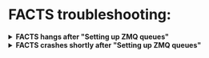 # FACTS troubleshooting:

<details>

<summary><b>FACTS hangs after "Setting up ZMQ queues"</b></summary>

Problem: 

When running FACTS outside of a container, the output messages stop after "Setting up ZMQ queues" and FACTS seems to hang.

Potential Solution: 

FACTS (specifically `radical`, the engine underlying FACTS) sets up its own virtual environment as a part of the run process. Some systems have specific versions of applications that cause the installation to fail. It is a known issue in `radical` that this failure will cause FACTS to hang. To check if this virtual environment has failed to install, wherever you are running FACTS (docker container or on your linux machine), find the default location of the engine at 

```
~/radical.pilot.sandbox/ve.local.localhost.<RADICAL.ENTK VERSION>
```

Make sure to record the exact path to the virtual environment, as we will recreate the environment in the same location shortly. In this folder, there should be a file:

```
~/radical.pilot.sandbox/ve.local.localhost.<RADICAL.ENTK VERSION>/bin/activate
```

If this file does not exist, you may have to manually create the virtual environment. First delete the old environment then make the new one with the following commands:

```bash
rm -r ~/radical.pilot.sandbox/ve.local.localhost.<RADICAL.ENTK VERSION>
python3 -m venv ~/radical.pilot.sandbox/ve.local.localhost.<RADICAL.ENTK VERSION>
```

Now the file that was missing before should exist. To verify, make sure `activate` is in the bin subdirectory of the virtual environment.

```bash
ls ~/radical.pilot.sandbox/ve.local.localhost.<RADICAL.ENTK VERSION>/bin/
```

We now need to install some packages into this new environment so it runs correctly. Make sure that you deactivate the conda environment or python environment before activating the new environment:

```bash
conda deactivate OR deactivate
. ~/radical.pilot.sandbox/ve.local.localhost.<RADICAL.ENTK VERSION>/bin/activate
```

Then install the packages:

```bash
pip install radical.entk==1.42.0 radical.pilot==1.47.0 radical.utils==1.47.0 radical.saga==1.47.0 radical.gtod==1.47.0
```


<details>

<summary><b>conda environment/ not docker</b></summary>


```bash
deactivate
conda activate dscim-facts-epa
```

</details>

or if you are running in the docker container:

<details>

<summary><b>docker container</b></summary>


```bash
deactivate
. /factsVe/bin/activate
```

</details>

Now you are ready to run the `run_facts.sh` script again.

</details>

<details>

<summary><b>FACTS crashes shortly after "Setting up ZMQ queues"</b></summary>

Problem: 

When running FACTS, the run fails shortly after the output message "Setting up ZMQ queues". Initial exceptions in the stack trace vary but usually the stack trace ends with something like:
```
The above exception was the direct cause of the following exception:

Traceback (most recent call last):
  File "runFACTS.py", line 193, in <module>
    run_experiment(args.edir, args.debug, args.alt_id, resourcedir=args.resourcedir, makeshellscript = args.shellscript, globalopts = args.global_options)
  File "runFACTS.py", line 86, in run_experiment
    amgr.run()
  File "/usr/local/lib/python3.8/dist-packages/radical/entk/appman/appmanager.py", line 485, in run
    raise EnTKError(ex) from ex
radical.entk.exceptions.EnTKError
```

Potential Solution: 

FACTS (specifically `radical`, the engine underlying FACTS) sets up its own virtual environment as a part of the run process. If FACTS crashes, it may be because this environment has failed to install some packages. Sometimes recreating this environment manually is necessary. Wherever you are running FACTS (docker container or on your linux machine), locate the environment, usually located:

```
~/radical.pilot.sandbox/ve.local.localhost.<RADICAL.ENTK VERSION>
```

Make sure to record the exact path to the virtual environment, as we will recreate the environment in the same location shortly. Delete the old environment then make the new one with the following commands:

```bash
rm -r ~/radical.pilot.sandbox/ve.local.localhost.<RADICAL.ENTK VERSION>
python3 -m venv ~/radical.pilot.sandbox/ve.local.localhost.<RADICAL.ENTK VERSION>
```

To verify that the environment has built properly, make sure `activate` is in the bin subdirectory of the virtual environment.

```bash
ls ~/radical.pilot.sandbox/ve.local.localhost.<RADICAL.ENTK VERSION>/bin/
```

We now need to install some packages into this new environment so it runs correctly. Make sure that your run environment before activating the new environment:

```bash
conda deactivate OR deactivate
. ~/radical.pilot.sandbox/ve.local.localhost.<RADICAL.ENTK VERSION>/bin/activate
```

Then install the packages:

```bash
pip install setuptools==69.0.2 radical.entk==1.42.0 radical.pilot==1.47.0 radical.utils==1.47.0 radical.saga==1.47.0 radical.gtod==1.47.0
```

With the packages installed, deactivate this environment and activate your run environment again:

<details>

<summary><b>conda environment/ not docker</b></summary>


```bash
deactivate
conda activate dscim-facts-epa
```

</details>

or if you are running in the docker container:

<details>

<summary><b>docker container</b></summary>


```bash
deactivate
. /factsVe/bin/activate
```

</details>


Now you are ready to run the `run_facts.sh` script again.

</details>

